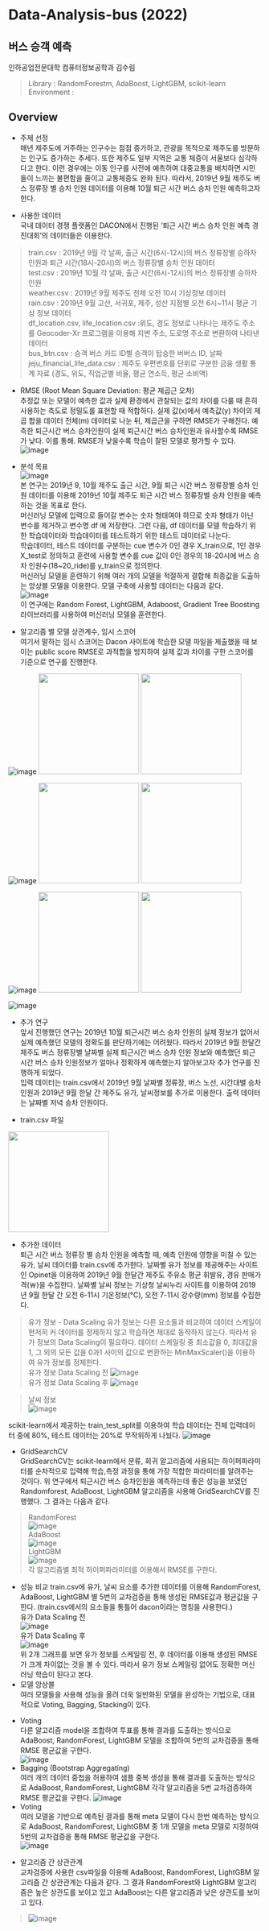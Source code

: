# Data-Analysis-bus (2022)
## 버스 승객 예측
인하공업전문대학 컴퓨터정보공학과 김수림
> Library : RandomForestm, AdaBoost, LightGBM, scikit-learn  
> Environment :
## Overview
* 주제 선정  
매년 제주도에 거주하는 인구수는 점점 증가하고, 관광을 목적으로 제주도를 방문하는 인구도 증가하는 추세다. 또한 제주도 일부 지역은 교통 체증이 서울보다 심각하다고 한다. 이런 경우에는 이동 인구를 사전에 예측하여 대중교통을 배치하면 시민들이 느끼는 불편함을 줄이고 교통체증도 완화 된다.
따라서, 2019년 9월 제주도 버스 정류장 별 승차 인원 데이터를 이용해 10월 퇴근 시간 버스 승차 인원 예측하고자 한다.  

* 사용한 데이터  
국내 데이터 경쟁 플랫폼인 DACON에서 진행된 ‘퇴근 시간 버스 승차 인원 예측 경진대회’의 데이터들은 이용한다.  
> train.csv : 2019년 9월 각 날짜, 출근 시간(6시-12시)의 버스 정류장별 승하차 인원과 퇴근 시간(18시-20시)의 버스 정류장별 승차 인원 데이터  
> test.csv : 2019년 10월 각 날짜, 출근 시간(6시-12시)의 버스 정류장별 승하차 인원  
> weather.csv : 2019년 9월 제주도 전체 오전 10시 기상정보 데이터   
> rain.csv : 2019년 9월 고산, 서귀포, 제주, 성산 지점별 오전 6시~11시 평균 기상 정보 데이터  
> df_location.csv, life_location.csv :위도, 경도 정보로 나타나는 제주도 주소를 Geocoder-Xr 프로그램을 이용해 지번 주소, 도로명 주소로 변환하여 나타낸 데이터  
> bus_btn.csv : 승객 버스 카드 ID별 승객이 탑승한 버버스 ID, 날짜  
> jeju_financial_life_data.csv : 제주도 우편번호를 단위로 구분한 금융 생활 통계 자료 (경도, 위도, 직업군별 비율, 평균 연소득, 평균 소비액)  

* RMSE (Root Mean Square Deviation: 평균 제곱근 오차)  
추정값 또는 모델이 예측한 값과 실제 환경에서 관찰되는 값의 차이를 다룰 때 흔히 사용하는 측도로 정밀도를 표현할 때 적합하다. 실제 값(x)에서 예측값(y) 차이의 제곱 합을 데이터 전체(m) 데이터로 나눈 뒤, 제곱근을 구하면 RMSE가 구해진다. 예측한 퇴근시간 버스 승차인원이 실제 퇴근시간 버스 승차인원과 유사할수록 RMSE가 낮다. 이를 통해. RMSE가 낮을수록 학습이 잘된 모델로 평가할 수 있다.  ![image](https://user-images.githubusercontent.com/71176581/192127456-f3ca3b88-0d91-4b87-87d6-0b418ee445ae.png)


* 분석 목표  
![image](https://user-images.githubusercontent.com/71176581/191956529-54f431b4-a272-4ccd-a1a4-fbad63f3f084.png)  
본 연구는 2019년 9, 10월 제주도 출근 시간, 9월 퇴근 시간 버스 정류장별 승차 인원 데이터를 이용해 2019년 10월 제주도 퇴근 시간 버스 정류장별 승차 인원을 예측하는 것을 목표로 한다.   
머신러닝 모델에 입력으로 들어갈 변수는 숫자 형태여야 하므로 숫자 형태가 아닌 변수를 제거하고 변수명 df 에 저장한다. 그런 다음, df 데이터를 모델 학습하기 위한 학습데이터와 학습데이터를 테스트하기 위한 테스트 데이터로 나눈다.  
학습데이터, 테스트 데이터를 구분하는 cue 변수가 0인 경우 X_train으로, 1인 경우 X_test로 정의하고 훈련에 사용할 변수를 cue 값이 0인 경우의 18-20시에 버스 승차 인원수(18~20_ride)를 y_train으로 정의한다.  
머신러닝 모델을 훈련하기 위해 여러 개의 모델을 적절하게 결합해 최종값을 도출하는 앙상블 모델을 이용한다. 모델 구축에 사용할 데이터는 다음과 같다.  
![image](https://user-images.githubusercontent.com/71176581/192127642-fb255611-bff7-41dc-a591-e02bc46b7211.png)  
이 연구에는 Random Forest, LightGBM, Adaboost, Gradient Tree Boosting 라이브러리를 사용하여 머신러닝 모델을 훈련한다.  

* 알고리즘 별 모델 상관계수, 임시 스코어  
여기서 말하는 임시 스코어는 Dacon 사이트에 학습한 모델 파일을 제출했을 때 보이는 public score RMSE로 과적합을 방지하여 실제 값과 차이를 구한 스코어를 기준으로 연구를 진행한다.  

![image](https://user-images.githubusercontent.com/71176581/192128088-770db020-0c36-474b-9e2c-003f33897783.png)
<img src="https://user-images.githubusercontent.com/71176581/192128354-575c5e4d-5c61-4fa7-9f80-3eb231b70f0a.png" weight = "350" height = "200">
<img src="https://user-images.githubusercontent.com/71176581/192128300-4248b41c-1b6c-4a42-b779-10209f20a42a.png" weight = "300" height = "200">

![image](https://user-images.githubusercontent.com/71176581/192128096-0b7d3d2e-2e59-4ee5-8b3f-c7935038aadb.png)
<img src ="https://user-images.githubusercontent.com/71176581/192127892-ef1f7385-443d-4fbc-b619-8fd5ca7bc743.png" weight = "350" height = "200">
<img src ="https://user-images.githubusercontent.com/71176581/192128206-5c0ab19a-41b8-4aea-80b5-64e4ab993141.png" weight = "300" height = "200">

![image](https://user-images.githubusercontent.com/71176581/192128109-17f2546c-b6d4-43e6-a54b-4c47c3decbc3.png)
<img src ="https://user-images.githubusercontent.com/71176581/192127965-5e60db5e-afe4-44ee-9c06-e76e99730ea0.png" weight = "350" height = "200">
<img src ="https://user-images.githubusercontent.com/71176581/192128213-a6d23316-372b-4407-a613-60da874f2e8b.png" weight = "300" height = "200">


![image](https://user-images.githubusercontent.com/71176581/192128186-94da5a77-d8a6-481d-9797-3fc628ef33ee.png)

* 추가 연구  
앞서 진행했던 연구는 2019년 10월 퇴근시간 버스 승차 인원의 실제 정보가 없어서 실제 예측했던 모델의 정확도를 판단하기에는 어려웠다. 따라서 2019년 9월 한달간 제주도 버스 정류장별 날짜별 실제 퇴근시간 버스 승차 인원 정보와 예측했던 퇴근시간 버스 승차 인원정보가 얼마나 정확하게 예측했는지 알아보고자 추가 연구를 진행하게 되었다.  
입력 데이터는 train.csv에서 2019년 9월 날짜별 정류장, 버스 노선, 시간대별 승차인원과 2019년 9월 한달 간 제주도 유가, 날씨정보를 추가로 이용한다. 출력 데이터는 날짜별 저녁 승차 인원이다.  

* train.csv 파일 
<img src ="https://user-images.githubusercontent.com/71176581/192088832-e0661f9c-89bd-4675-be8a-336464218334.png" weight = "1674" height = "200">

* 추가한 데이터  
퇴근 시간 버스 정류장 별 승차 인원을 예측할 때, 예측 인원에 영향을 미칠 수 있는 유가, 날씨 데이터를 train.csv에 추가한다.
날짜별 유가 정보를 제공해주는 사이트인 Opinet을 이용하여 2019년 9월 한달간 제주도 주유소 평균 휘발유, 경유 판매가격(￦)을 수집한다. 날짜별 날씨 정보는 기상청 날씨누리 사이트를 이용하여 2019년 9월 한달 간 오전 6-11시 기온정보(°C), 오전 7-11시 강수량(mm) 정보를 수집한다.  

> 유가 정보 - Data Scaling
> 유가 정보는 다른 요소들과 비교하여 데이터 스케일이 현저히 커 데이터를 정제하지 않고 학습하면 제대로 동작하지 않는다. 따라서 유가 정보의 Data Scaling이 필요하다.
> 데이터 스케일링 중 최소값을 0, 최대값을 1, 그 외의 모든 값을 0과1 사이의 값으로 변환하는 MinMaxScaler()을 이용하여 유가 정보를 정제한다.  
> 유가 정보 Data Scaling 전
> ![image](https://user-images.githubusercontent.com/71176581/192081726-3d0023a0-32a5-4c8d-b10e-8ec8f373a095.png)  
> 유가 정보 Data Scaling 후
> ![image](https://user-images.githubusercontent.com/71176581/192081739-05124347-4c82-4439-a902-0653b7f687f3.png)  

> 날씨 정보  
> ![image](https://user-images.githubusercontent.com/71176581/191976155-47397365-bcea-4ea0-9643-645cee8602c1.png)  

scikit-learn에서 제공하는 train_test_split를 이용하여 학습 데이터는 전체 입력데이터 중에 80%, 테스트 데이터는 20%로 무작위하게 나눴다.
![image](https://user-images.githubusercontent.com/71176581/192127130-269a80a2-f621-4c25-989e-2a2df77400ee.png)  

* GridSearchCV  
GridSearchCV는 scikit-learn에서 분류, 회귀 알고리즘에 사용되는 하이퍼파라미터를 순차적으로 입력해 학습,측정 과정을 통해 가장 적합한 파라미터를 알려주는 것이다. 위 연구에서 퇴근시간 버스 승차인원을 예측하는데 좋은 성능을 보였던 Randomforest, AdaBoost, LightGBM 알고리즘을 사용해 GridSearchCV를 진행했다. 그 결과는 다음과 같다.
> RandomForest  
> ![image](https://user-images.githubusercontent.com/71176581/191989735-22b0ef33-8ce1-4da5-ab6e-bad906ae0a34.png)  
> AdaBoost  
> ![image](https://user-images.githubusercontent.com/71176581/191989958-c1f962d8-7a06-4fa3-af3d-37b44a618100.png)  
> LightGBM  
![image](https://user-images.githubusercontent.com/71176581/191990363-3c4c92cc-9d8a-4436-9e82-9a47006204ba.png)  
각 알고리즘별 최적 하이퍼파라미터를 이용해서 RMSE를 구한다.

* 성능 비교 
train.csv에 유가, 날씨 요소를 추가한 데이터를 이용해 RandomForest, AdaBoost, LightGBM 별 5번의 교차검증을 통해 생성된 RMSE값과 평균값을 구한다.  (train.csv에서의 요소들을 통틀어 dacon이라는 명칭을 사용한다.)  
유가 Data Scaling 전  
![image](https://user-images.githubusercontent.com/71176581/192081751-7ce780aa-eaea-4138-a1fd-ac6be69d2c30.png)  
유가 Data Scaling 후  
![image](https://user-images.githubusercontent.com/71176581/192081758-4d2133d9-9739-42e5-af46-96ea04d1c43c.png)  
위 2개 그래프를 보면 유가 정보를 스케일링 전, 후 데이터를 이용해 생성된 RMSE가 크게 차이없는 것을 볼 수 있다. 따라서 유가 정보 스케일링 없어도 정확한 머신러닝 학습이 된다고 본다.  
* 모델 앙상블  
여러 모델들을 사용해 성능을 올려 더욱 일반화된 모델을 완성하는 기법으로, 대표적으로 Voting, Bagging, Stacking이 있다.  
- Voting  
다른 알고리즘 model을 조합하여 투표를 통해 결과를 도출하는 방식으로 AdaBoost, RandomForest, LightGBM 모델을 조합하여 5번의 교차검증을 통해 RMSE 평균값을 구한다.  
![image](https://user-images.githubusercontent.com/71176581/192081780-e5d40d7f-7dc4-40fb-a9bd-5db0d9d17e63.png)  
- Bagging (Bootstrap Aggregating)  
여러 개의 데이터 중첩을 허용하여 샘플 중복 생성을 통해 결과를 도출하는 방식으로 AdaBoost, RandomForest, LightGBM 각각 알고리즘을 5번 교차검증하여 RMSE 평균값을 구한다.
![image](https://user-images.githubusercontent.com/71176581/192081792-07f4c33b-06ab-4ab5-ae54-918b577cb2f2.png)  
- Voting  
여러 모델을 기반으로 예측된 결과를 통해 meta 모델이 다시 한번 예측하는 방식으로 AdaBoost, RandomForest, LightGBM 중 1개 모델을 meta 모델로 지정하여 5번의 교차검증을 통해 RMSE 평균값을 구한다.  
![image](https://user-images.githubusercontent.com/71176581/192081872-3af0b689-e9a1-4672-bd11-79865c2eb1ee.png)  

* 알고리즘 간 상관관계  
교차검증에 사용한 csv파일을 이용해 AdaBoost, RandomForest, LightGBM 알고리즘 간 상관관계는 다음과 같다. 그 결과 RandomForest와 LightGBM 알고리즘은 높은 상관도를 보이고 있고 AdaBoost는 다른 알고리즘과 낮은 상관도를 보이고 있다.
> ![image](https://user-images.githubusercontent.com/71176581/192126559-ae19b6bd-7f97-44b7-994f-b5e22fbd2fe3.png)  

